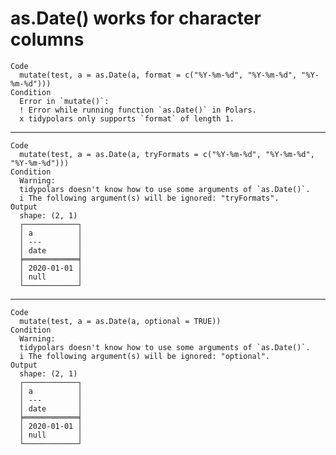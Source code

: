 # as.Date() works for character columns

    Code
      mutate(test, a = as.Date(a, format = c("%Y-%m-%d", "%Y-%m-%d", "%Y-%m-%d")))
    Condition
      Error in `mutate()`:
      ! Error while running function `as.Date()` in Polars.
      x tidypolars only supports `format` of length 1.

---

    Code
      mutate(test, a = as.Date(a, tryFormats = c("%Y-%m-%d", "%Y-%m-%d", "%Y-%m-%d")))
    Condition
      Warning:
      tidypolars doesn't know how to use some arguments of `as.Date()`.
      i The following argument(s) will be ignored: "tryFormats".
    Output
      shape: (2, 1)
      ┌────────────┐
      │ a          │
      │ ---        │
      │ date       │
      ╞════════════╡
      │ 2020-01-01 │
      │ null       │
      └────────────┘

---

    Code
      mutate(test, a = as.Date(a, optional = TRUE))
    Condition
      Warning:
      tidypolars doesn't know how to use some arguments of `as.Date()`.
      i The following argument(s) will be ignored: "optional".
    Output
      shape: (2, 1)
      ┌────────────┐
      │ a          │
      │ ---        │
      │ date       │
      ╞════════════╡
      │ 2020-01-01 │
      │ null       │
      └────────────┘

